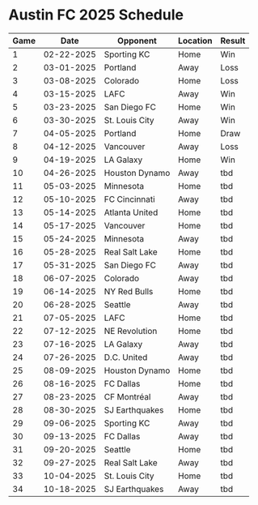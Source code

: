 # Austin FC 2025 Schedule

| Game | Date | Opponent | Location | Result |
|------|------|----------|----------|--------|
|1|02-22-2025|Sporting KC|Home| Win    |
|2|03-01-2025|Portland|Away| Loss   |
|3|03-08-2025|Colorado|Home| Loss   |
|4|03-15-2025|LAFC|Away| Win    |
|5|03-23-2025|San Diego FC|Home| Win    |
|6|03-30-2025|St. Louis City|Away| Win    |
|7|04-05-2025|Portland|Home| Draw   |
|8|04-12-2025|Vancouver|Away| Loss   |
|9|04-19-2025|LA Galaxy|Home| Win    |
|10|04-26-2025|Houston Dynamo|Away| tbd    |
|11|05-03-2025|Minnesota|Home| tbd    |
|12|05-10-2025|FC Cincinnati|Away| tbd    |
|13|05-14-2025|Atlanta United|Home| tbd    |
|14|05-17-2025|Vancouver|Home| tbd    |
|15|05-24-2025|Minnesota|Away| tbd    |
|16|05-28-2025|Real Salt Lake|Home| tbd    |
|17|05-31-2025|San Diego FC|Away| tbd    |
|18|06-07-2025|Colorado|Away| tbd    |
|19|06-14-2025|NY Red Bulls|Home| tbd    |
|20|06-28-2025|Seattle|Away| tbd    |
|21|07-05-2025|LAFC|Home| tbd    |
|22|07-12-2025|NE Revolution|Home| tbd    |
|23|07-16-2025|LA Galaxy|Away| tbd    |
|24|07-26-2025|D.C. United|Away| tbd    |
|25|08-09-2025|Houston Dynamo|Home| tbd    |
|26|08-16-2025|FC Dallas|Home| tbd    |
|27|08-23-2025|CF Montréal|Away| tbd    |
|28|08-30-2025|SJ Earthquakes|Home| tbd    |
|29|09-06-2025|Sporting KC|Away| tbd    |
|30|09-13-2025|FC Dallas|Away| tbd    |
|31|09-20-2025|Seattle|Home| tbd    |
|32|09-27-2025|Real Salt Lake|Away| tbd    |
|33|10-04-2025|St. Louis City|Home| tbd    |
|34|10-18-2025|SJ Earthquakes|Away| tbd    |
